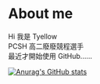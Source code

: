 # About me
Hi 我是 Tyellow  
PCSH 高二廢廢競程選手  
最近才開始使用 GitHub......  

[![Anurag's GitHub stats](https://github-readme-stats.vercel.app/api?username=Tyellow07&theme=nord)](https://github.com/anuraghazra/github-readme-stats)
